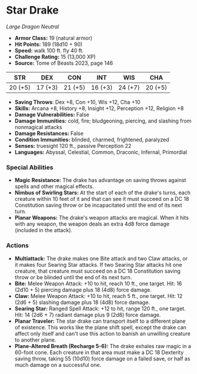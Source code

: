 # Star Drake

*Large* *Dragon* *Neutral*

- **Armor Class:** 19 (natural armor)
- **Hit Points:** 189 (18d10 + 90)
- **Speed:** walk 100 ft. fly 40 ft.
- **Challenge Rating:** 15 (13,000 XP)
- **Source:** Tome of Beasts 2023, page 146

| STR | DEX | CON | INT | WIS | CHA |
| --- | --- | --- | --- | --- | --- |
| 20 (+5) | 17 (+3) | 21 (+5) | 16 (+3) | 24 (+7) | 20 (+5) |

- **Saving Throws**: Dex +8, Con +10, Wis +12, Cha +10
- **Skills:** Arcana +8, History +8, Insight +12, Perception +12, Religion +8
- **Damage Vulnerabilities:** False
- **Damage Immunities:** cold, fire; bludgeoning, piercing, and slashing from nonmagical attacks
- **Damage Resistances:** False
- **Condition Immunities:** blinded, charmed, frightened, paralyzed
- **Senses:** truesight 120 ft., passive Perception 22
- **Languages:** Abyssal, Celestial, Common, Draconic, Infernal, Primordial

### Special Abilities

- **Magic Resistance:** The drake has advantage on saving throws against spells and other magical effects.
- **Nimbus of Swirling Stars:** At the start of each of the drake's turns, each creature within 10 feet of it and that can see it must succeed on a DC 18 Constitution saving throw or be incapacitated until the end of its next turn.
- **Planar Weapons:** The drake's weapon attacks are magical. When it hits with any weapon, the weapon deals an extra 4d8 force damage (included in the attack).

### Actions

- **Multiattack:** The drake makes one Bite attack and two Claw attacks, or it makes four Searing Star attacks. If two Searing Star attacks hit one creature, that creature must succeed on a DC 18 Constitution saving throw or be blinded until the end of its next turn.
- **Bite:** Melee Weapon Attack: +10 to hit, reach 10 ft., one target. Hit: 16 (2d10 + 5) piercing damage plus 18 (4d8) force damage.
- **Claw:** Melee Weapon Attack: +10 to hit, reach 5 ft., one target. Hit: 12 (2d6 + 5) slashing damage plus 18 (4d8) force damage.
- **Searing Star:** Ranged Spell Attack: +12 to hit, range 120 ft., one target. Hit: 14 (2d6 + 7) radiant damage plus 9 (2d8) force damage.
- **Planar Traveler:** The star drake can transport itself to a different plane of existence. This works like the plane shift spell, except the drake can affect only itself and can't use this action to banish an unwilling creature to another plane.
- **Plane-Altered Breath (Recharge 5-6):** The drake exhales raw magic in a 60-foot cone. Each creature in that area must make a DC 18 Dexterity saving throw, taking 55 (10d10) force damage on a failed save, or half as much damage on a successful one.
